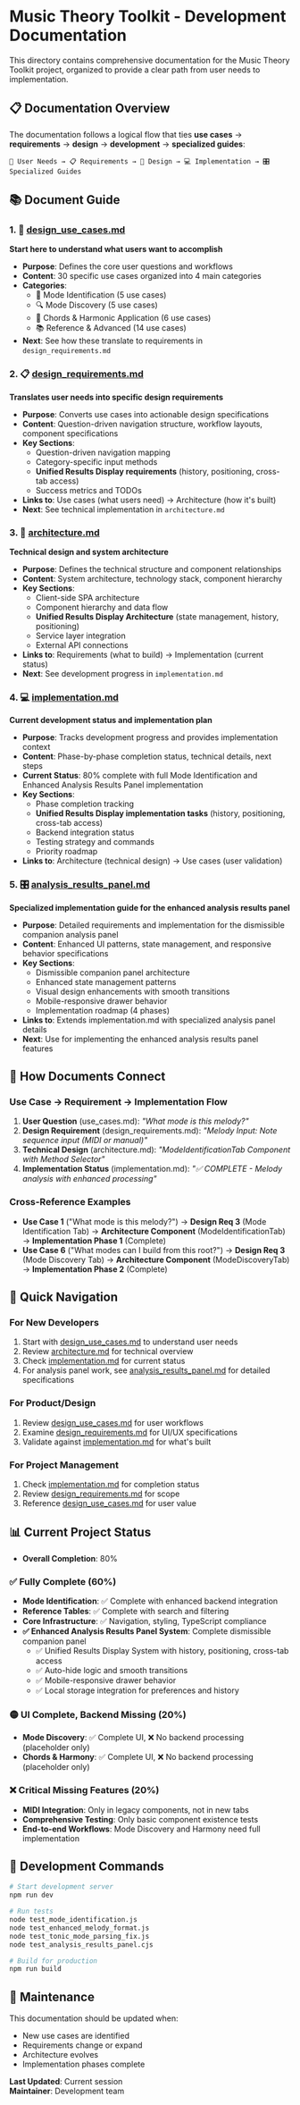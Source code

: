 # Music Theory Toolkit - Development Documentation

This directory contains comprehensive documentation for the Music Theory Toolkit project, organized to provide a clear path from user needs to implementation.

## 📋 Documentation Overview

The documentation follows a logical flow that ties **use cases** → **requirements** → **design** → **development** → **specialized guides**:

```
🎯 User Needs → 📋 Requirements → 🎨 Design → 💻 Implementation → 🎛️ Specialized Guides
```

## 📚 Document Guide

### 1. 🎯 [design_use_cases.md](./design_use_cases.md)
**Start here to understand what users want to accomplish**

- **Purpose**: Defines the core user questions and workflows
- **Content**: 30 specific use cases organized into 4 main categories
- **Categories**: 
  - 🎼 Mode Identification (5 use cases)
  - 🔍 Mode Discovery (5 use cases) 
  - 🎵 Chords & Harmonic Application (6 use cases)
  - 📚 Reference & Advanced (14 use cases)
- **Next**: See how these translate to requirements in `design_requirements.md`

### 2. 📋 [design_requirements.md](./design_requirements.md)
**Translates user needs into specific design requirements**

- **Purpose**: Converts use cases into actionable design specifications
- **Content**: Question-driven navigation structure, workflow layouts, component specifications
- **Key Sections**:
  - Question-driven navigation mapping
  - Category-specific input methods
  - **Unified Results Display requirements** (history, positioning, cross-tab access)
  - Success metrics and TODOs
- **Links to**: Use cases (what users need) → Architecture (how it's built)
- **Next**: See technical implementation in `architecture.md`

### 3. 🎨 [architecture.md](./architecture.md)
**Technical design and system architecture**

- **Purpose**: Defines the technical structure and component relationships
- **Content**: System architecture, technology stack, component hierarchy
- **Key Sections**:
  - Client-side SPA architecture
  - Component hierarchy and data flow
  - **Unified Results Display Architecture** (state management, history, positioning)
  - Service layer integration
  - External API connections
- **Links to**: Requirements (what to build) → Implementation (current status)
- **Next**: See development progress in `implementation.md`

### 4. 💻 [implementation.md](./implementation.md)
**Current development status and implementation plan**

- **Purpose**: Tracks development progress and provides implementation context
- **Content**: Phase-by-phase completion status, technical details, next steps
- **Current Status**: 80% complete with full Mode Identification and Enhanced Analysis Results Panel implementation
- **Key Sections**:
  - Phase completion tracking
  - **Unified Results Display implementation tasks** (history, positioning, cross-tab access)
  - Backend integration status
  - Testing strategy and commands
  - Priority roadmap
- **Links to**: Architecture (technical design) → Use cases (user validation)

### 5. 🎛️ [analysis_results_panel.md](./analysis_results_panel.md)
**Specialized implementation guide for the enhanced analysis results panel**

- **Purpose**: Detailed requirements and implementation for the dismissible companion analysis panel
- **Content**: Enhanced UI patterns, state management, and responsive behavior specifications
- **Key Sections**:
  - Dismissible companion panel architecture
  - Enhanced state management patterns
  - Visual design enhancements with smooth transitions
  - Mobile-responsive drawer behavior
  - Implementation roadmap (4 phases)
- **Links to**: Extends implementation.md with specialized analysis panel details
- **Next**: Use for implementing the enhanced analysis results panel features

## 🔄 How Documents Connect

### Use Case → Requirement → Implementation Flow

1. **User Question** (use_cases.md): *"What mode is this melody?"*
2. **Design Requirement** (design_requirements.md): *"Melody Input: Note sequence input (MIDI or manual)"*
3. **Technical Design** (architecture.md): *"ModeIdentificationTab Component with Method Selector"*
4. **Implementation Status** (implementation.md): *"✅ COMPLETE - Melody analysis with enhanced processing"*

### Cross-Reference Examples

- **Use Case 1** ("What mode is this melody?") → **Design Req 3** (Mode Identification Tab) → **Architecture Component** (ModeIdentificationTab) → **Implementation Phase 1** (Complete)
- **Use Case 6** ("What modes can I build from this root?") → **Design Req 3** (Mode Discovery Tab) → **Architecture Component** (ModeDiscoveryTab) → **Implementation Phase 2** (Complete)

## 🎯 Quick Navigation

### For New Developers
1. Start with [design_use_cases.md](./design_use_cases.md) to understand user needs
2. Review [architecture.md](./architecture.md) for technical overview
3. Check [implementation.md](./implementation.md) for current status
4. For analysis panel work, see [analysis_results_panel.md](./analysis_results_panel.md) for detailed specifications

### For Product/Design
1. Review [design_use_cases.md](./design_use_cases.md) for user workflows
2. Examine [design_requirements.md](./design_requirements.md) for UI/UX specifications
3. Validate against [implementation.md](./implementation.md) for what's built

### For Project Management
1. Check [implementation.md](./implementation.md) for completion status
2. Review [design_requirements.md](./design_requirements.md) for scope
3. Reference [design_use_cases.md](./design_use_cases.md) for user value

## 📊 Current Project Status

- **Overall Completion**: 80%

### ✅ Fully Complete (60%)
- **Mode Identification**: ✅ Complete with enhanced backend integration
- **Reference Tables**: ✅ Complete with search and filtering
- **Core Infrastructure**: ✅ Navigation, styling, TypeScript compliance
- **✅ Enhanced Analysis Results Panel System**: Complete dismissible companion panel
  - ✅ Unified Results Display System with history, positioning, cross-tab access
  - ✅ Auto-hide logic and smooth transitions
  - ✅ Mobile-responsive drawer behavior
  - ✅ Local storage integration for preferences and history

### 🟡 UI Complete, Backend Missing (20%)
- **Mode Discovery**: ✅ Complete UI, ❌ No backend processing (placeholder only)
- **Chords & Harmony**: ✅ Complete UI, ❌ No backend processing (placeholder only)

### ❌ Critical Missing Features (20%)
- **MIDI Integration**: Only in legacy components, not in new tabs
- **Comprehensive Testing**: Only basic component existence tests
- **End-to-end Workflows**: Mode Discovery and Harmony need full implementation

## 🔧 Development Commands

```bash
# Start development server
npm run dev

# Run tests
node test_mode_identification.js
node test_enhanced_melody_format.js
node test_tonic_mode_parsing_fix.js
node test_analysis_results_panel.cjs

# Build for production
npm run build
```

## 📝 Maintenance

This documentation should be updated when:
- New use cases are identified
- Requirements change or expand
- Architecture evolves
- Implementation phases complete

**Last Updated**: Current session  
**Maintainer**: Development team
